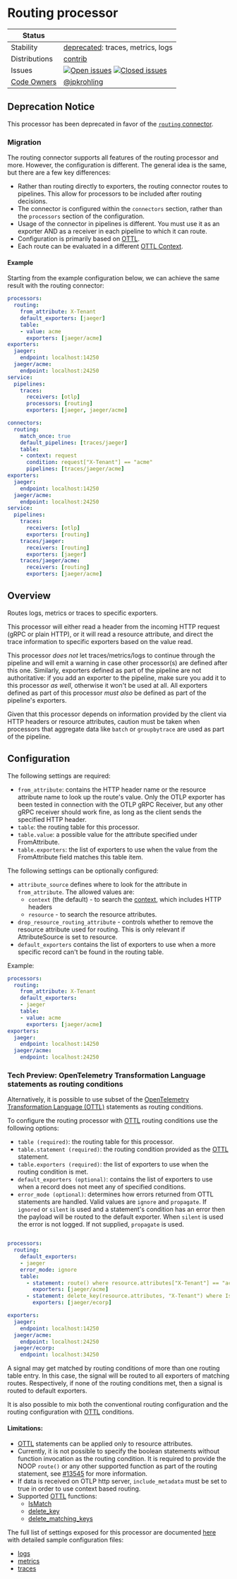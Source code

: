 # Routing processor

<!-- status autogenerated section -->
| Status        |           |
| ------------- |-----------|
| Stability     | [deprecated]: traces, metrics, logs   |
| Distributions | [contrib] |
| Issues        | [![Open issues](https://img.shields.io/github/issues-search/open-telemetry/opentelemetry-collector-contrib?query=is%3Aissue%20is%3Aopen%20label%3Aprocessor%2Frouting%20&label=open&color=orange&logo=opentelemetry)](https://github.com/open-telemetry/opentelemetry-collector-contrib/issues?q=is%3Aopen+is%3Aissue+label%3Aprocessor%2Frouting) [![Closed issues](https://img.shields.io/github/issues-search/open-telemetry/opentelemetry-collector-contrib?query=is%3Aissue%20is%3Aclosed%20label%3Aprocessor%2Frouting%20&label=closed&color=blue&logo=opentelemetry)](https://github.com/open-telemetry/opentelemetry-collector-contrib/issues?q=is%3Aclosed+is%3Aissue+label%3Aprocessor%2Frouting) |
| [Code Owners](https://github.com/open-telemetry/opentelemetry-collector-contrib/blob/main/CONTRIBUTING.md#becoming-a-code-owner)    | [@jpkrohling](https://www.github.com/jpkrohling) |

[deprecated]: https://github.com/open-telemetry/opentelemetry-collector/blob/main/docs/component-stability.md#deprecated
[contrib]: https://github.com/open-telemetry/opentelemetry-collector-releases/tree/main/distributions/otelcol-contrib
<!-- end autogenerated section -->

## Deprecation Notice

This processor has been deprecated in favor of the [`routing` connector][routing_connector].

### Migration

The routing connector supports all features of the routing processor and more. However, the configuration is different. The general idea is the same, but there are a few key differences:

- Rather than routing directly to exporters, the routing connector routes to pipelines. This allow for processors to be included after routing decisions.
- The connector is configured within the `connectors` section, rather than the `processors` section of the configuration.
- Usage of the connector in pipelines is different. You must use it as an exporter AND as a receiver in each pipeline to which it can route.
- Configuration is primarily based on [OTTL][OTTL].
- Each route can be evaluated in a different [OTTL Context][ottl_contexts].

#### Example

Starting from the example configuration below, we can achieve the same result with the routing connector:

```yaml
processors:
  routing:
    from_attribute: X-Tenant
    default_exporters: [jaeger]
    table:
    - value: acme
      exporters: [jaeger/acme]
exporters:
  jaeger:
    endpoint: localhost:14250
  jaeger/acme:
    endpoint: localhost:24250
service:
  pipelines:
    traces:
      receivers: [otlp]
      processors: [routing]
      exporters: [jaeger, jaeger/acme]
```

```yaml
connectors:
  routing:
    match_once: true
    default_pipelines: [traces/jaeger]
    table:
    - context: request
      condition: request["X-Tenant"] == "acme"
      pipelines: [traces/jaeger/acme]
exporters:
  jaeger:
    endpoint: localhost:14250
  jaeger/acme:
    endpoint: localhost:24250
service:
  pipelines:
    traces:
      receivers: [otlp]
      exporters: [routing]
    traces/jaeger:
      receivers: [routing]
      exporters: [jaeger]
    traces/jaeger/acme:
      receivers: [routing]
      exporters: [jaeger/acme]
```

## Overview

Routes logs, metrics or traces to specific exporters.

This processor will either read a header from the incoming HTTP request (gRPC or plain HTTP), or it will read a resource attribute, and direct the trace information to specific exporters based on the value read.

This processor *does not* let traces/metrics/logs to continue through the pipeline and will emit a warning in case other processor(s) are defined after this one.
Similarly, exporters defined as part of the pipeline are not authoritative: if you add an exporter to the pipeline, make sure you add it to this processor *as well*, otherwise it won't be used at all.
All exporters defined as part of this processor *must also* be defined as part of the pipeline's exporters.

Given that this processor depends on information provided by the client via HTTP headers or resource attributes, caution must be taken when processors that aggregate data like `batch` or `groupbytrace` are used as part of the pipeline.

## Configuration

The following settings are required:

- `from_attribute`: contains the HTTP header name or the resource attribute name to look up the route's value. Only the OTLP exporter has been tested in connection with the OTLP gRPC Receiver, but any other gRPC receiver should work fine, as long as the client sends the specified HTTP header.
- `table`: the routing table for this processor.
- `table.value`: a possible value for the attribute specified under FromAttribute.
- `table.exporters`: the list of exporters to use when the value from the FromAttribute field matches this table item.

The following settings can be optionally configured:

- `attribute_source` defines where to look for the attribute in `from_attribute`. The allowed values are:
  - `context` (the default) - to search the [context][context_docs], which includes HTTP headers
  - `resource` - to search the resource attributes.
- `drop_resource_routing_attribute` - controls whether to remove the resource attribute used for routing. This is only relevant if AttributeSource is set to resource.
- `default_exporters` contains the list of exporters to use when a more specific record can't be found in the routing table.

Example:

```yaml
processors:
  routing:
    from_attribute: X-Tenant
    default_exporters:
    - jaeger
    table:
    - value: acme
      exporters: [jaeger/acme]
exporters:
  jaeger:
    endpoint: localhost:14250
  jaeger/acme:
    endpoint: localhost:24250
```

### Tech Preview: OpenTelemetry Transformation Language statements as routing conditions

Alternatively, it is possible to use subset of the [OpenTelemetry Transformation Language (OTTL)](../../pkg/ottl/README.md) statements as routing conditions.

To configure the routing processor with [OTTL] routing conditions use the following options:

- `table (required)`: the routing table for this processor.
- `table.statement (required)`: the routing condition provided as the [OTTL] statement.
- `table.exporters (required)`: the list of exporters to use when the routing condition is met.
- `default_exporters (optional)`: contains the list of exporters to use when a record does not meet any of specified conditions.
- `error_mode (optional)`: determines how errors returned from OTTL statements are handled. Valid values are `ignore` and `propagate`. If `ignored` or `silent` is used and a statement's condition has an error then the payload will be routed to the default exporter. When `silent` is used the error is not logged. If not supplied, `propagate` is used.


```yaml

processors:
  routing:
    default_exporters:
    - jaeger
    error_mode: ignore
    table:
      - statement: route() where resource.attributes["X-Tenant"] == "acme"
        exporters: [jaeger/acme]
      - statement: delete_key(resource.attributes, "X-Tenant") where IsMatch(resource.attributes["X-Tenant"], ".*corp")
        exporters: [jaeger/ecorp]

exporters:
  jaeger:
    endpoint: localhost:14250
  jaeger/acme:
    endpoint: localhost:24250
  jaeger/ecorp:
    endpoint: localhost:34250
```

A signal may get matched by routing conditions of more than one routing table entry. In this case, the signal will be routed to all exporters of matching routes.
Respectively, if none of the routing conditions met, then a signal is routed to default exporters.

It is also possible to mix both the conventional routing configuration and the routing configuration with [OTTL] conditions.

#### Limitations:

- [OTTL] statements can be applied only to resource attributes.
- Currently, it is not possible to specify the boolean statements without function invocation as the routing condition. It is required to provide the NOOP `route()` or any other supported function as part of the routing statement, see [#13545](https://github.com/open-telemetry/opentelemetry-collector-contrib/issues/13545) for more information.
- If data is received on OTLP http server, `include_metadata` must be set to true in order to use context based routing.
- Supported [OTTL] functions:
  - [IsMatch](../../pkg/ottl/ottlfuncs/README.md#IsMatch)
  - [delete_key](../../pkg/ottl/ottlfuncs/README.md#delete_key)
  - [delete_matching_keys](../../pkg/ottl/ottlfuncs/README.md#delete_matching_keys)

The full list of settings exposed for this processor are documented [here](./config.go) with detailed sample configuration files:

- [logs](./testdata/config_logs.yaml)
- [metrics](./testdata/config_metrics.yaml)
- [traces](./testdata/config_traces.yaml)

[context_docs]: https://github.com/open-telemetry/opentelemetry-specification/blob/main/specification/context/README.md
[OTTL]: https://github.com/open-telemetry/opentelemetry-collector-contrib/tree/main/pkg/ottl#opentelemetry-transformation-language
[ottl_contexts]: https://github.com/open-telemetry/opentelemetry-collector-contrib/blob/main/pkg/ottl/contexts/README.md#opentelemetry-transformation-language-contexts
[routing_connector]: http://github.com/open-telemetry/opentelemetry-collector-contrib/tree/main/connector/routingconnector/README.md
